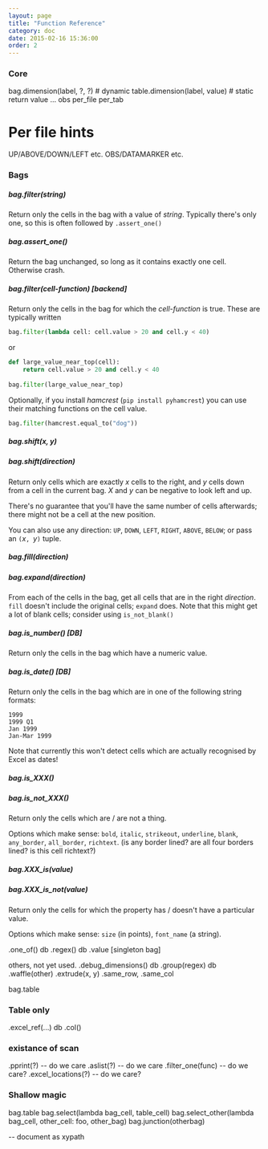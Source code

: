 ```yaml
---
layout: page
title: "Function Reference"
category: doc
date: 2015-02-16 15:36:00
order: 2
---
```


### Core 
bag.dimension(label, ?, ?)     # dynamic
table.dimension(label, value)  # static
return value ... obs
per_file per_tab

# Per file hints
UP/ABOVE/DOWN/LEFT etc.
OBS/DATAMARKER etc.

### Bags

##### bag.filter(_string_)
Return only the cells in the bag with a value of _string_. Typically there's only one, so this is often followed by `.assert_one()`

##### bag.assert_one()
Return the bag unchanged, so long as it contains exactly one cell.
Otherwise crash.

##### bag.filter(_cell-function_) [backend]
Return only the cells in the bag for which the _cell-function_ is true. These are typically written
```python
bag.filter(lambda cell: cell.value > 20 and cell.y < 40)
```
or
```python
def large_value_near_top(cell):
    return cell.value > 20 and cell.y < 40
    
bag.filter(large_value_near_top)
```

Optionally, if you install _hamcrest_ (`pip install pyhamcrest`) you can use their matching functions on the cell value.

```python
bag.filter(hamcrest.equal_to("dog"))
```

##### bag.shift(_x_, _y_)
##### bag.shift(_direction_)

Return only cells which are exactly _x_ cells to the right, and _y_ cells down from a cell in the current bag. _X_ and _y_ can be negative to look left and up.

There's no guarantee that you'll have the same number of cells afterwards; there might not be a cell at the new position.

You can also use any direction: `UP`, `DOWN`, `LEFT`, `RIGHT`, `ABOVE`, `BELOW`; or pass an `(`_x_`, `_y_`)` tuple.

##### bag.fill(_direction_)
##### bag.expand(_direction_)

From each of the cells in the bag, get all cells that are in the right _direction_. `fill` doesn't include the original cells; `expand` does.
Note that this might get a lot of blank cells; consider using `is_not_blank()`

##### bag.is_number() [DB]
Return only the cells in the bag which have a numeric value. 

##### bag.is_date() [DB]
Return only the cells in the bag which are in one of the following string formats:
```
1999
1999 Q1
Jan 1999
Jan-Mar 1999
```
Note that currently this won't detect cells which are actually recognised by Excel as dates!

##### bag.is_XXX()
##### bag.is\_not\_XXX()
Return only the cells which are / are not a thing.

Options which make sense: `bold`, `italic`, `strikeout`, `underline`, `blank`, `any_border`, `all_border`, `richtext`.
(is any border lined? are all four borders lined? is this cell richtext?)

##### bag.XXX_is(value)
##### bag.XXX\_is\_not(value)
Return only the cells for which the property has / doesn't have a particular value.

Options which make sense: `size` (in points), `font_name` (a string).

.one_of() db
.regex() db
.value [singleton bag]

others, not yet used.
.debug_dimensions() db
.group(regex) db
.waffle(other)
.extrude(x, y)
.same_row, .same_col

bag.table

### Table only

.excel_ref(...) db
.col()


### existance of scan

.pprint(?) -- do we care
.aslist(?) -- do we care
.filter_one(func) -- do we care?
.excel_locations(?) -- do we care?


### Shallow magic
bag.table
bag.select(lambda bag_cell, table_cell)
bag.select_other(lambda bag_cell, other_cell: foo, other_bag)
bag.junction(otherbag)


-- document as xypath


